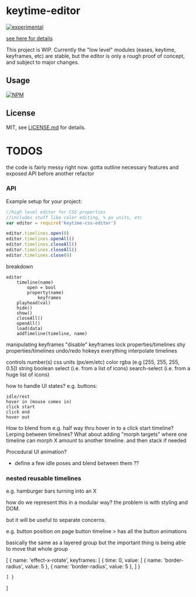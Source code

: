# keytime-editor

[![experimental](http://badges.github.io/stability-badges/dist/experimental.svg)](http://github.com/badges/stability-badges)

[see here for details](https://github.com/mattdesl/keytime/)

This project is WIP. Currently the "low level" modules (eases, keytime, keyframes, etc) are stable, but the editor is only a rough proof of concept, and subject to major changes. 

## Usage

[![NPM](https://nodei.co/npm/keytime-editor.png)](https://nodei.co/npm/keytime-editor/)

## License

MIT, see [LICENSE.md](http://github.com/mattdesl/keytime-editor/blob/master/LICENSE.md) for details.



# TODOS

the code is fairly messy right now. gotta outline necessary features and exposed API before another refactor

### API

Example setup for your project:

```js
//high level editor for CSS properties
//includes stuff like color editing, % px units, etc
var editor = require('keytime-css-editor')

editor.timelines.open(0)
editor.timelines.openAll()
editor.timelines.closeAll()
editor.timelines.closeAll()
editor.timelines.close(0)
```

breakdown

```
editor
	timeline(name)
		open = bool	
		property(name)
			keyframes
	playhead(val)
	hide()
	show()
	closeAll()
	openAll()
	load(data)
	addTimeline(timeline, name)
```

manipulating keyframes
"disable" keyframes
lock properties/timelines
shy properties/timelines
undo/redo
hokeys everything
interpolate timelines

controls
	number(s)
	css units (px/em/etc)
	color
	rgba (e.g [255, 255, 255, 0.5])
	string
	boolean
	select (i.e. from a list of icons)
	search-select (i.e. from a huge list of icons)


how to handle UI states?
e.g. buttons:

	idle/rest
	hover in (mouse comes in)
	click start
	click end
	hover out

How to blend from e.g. half way thru hover in to a click start timeline?
Lerping between timelines? What about adding "morph targets" where one timeline can morph X amount to another timeline. and then stack if needed

Procedural UI animation?
- define a few idle poses and blend between them ??

### nested reusable timelines

e.g. 
hamburger bars turning into an X

how do we represent this in a modular way? the problem is with styling and DOM.

but it will be useful to separate concerns. 

e.g. 
button position on page
button timeline
	> has all the button animations

basically the same as a layered group
but the important thing is being able to move that whole group


[
	{ name: 'effect-x-rotate', keyframes: [
		{ time: 0, value: [
			{ name: 'border-radius', value: 5 },
			{ name: 'border-radius', value: 5 },
		] }

	] }
]

